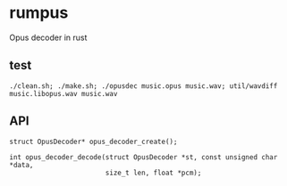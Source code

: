 # rumpus

Opus decoder in rust

## test

    ./clean.sh; ./make.sh; ./opusdec music.opus music.wav; util/wavdiff music.libopus.wav music.wav

## API

    struct OpusDecoder* opus_decoder_create();

    int opus_decoder_decode(struct OpusDecoder *st, const unsigned char *data,
                            size_t len, float *pcm);

